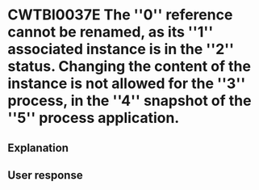 # CWTBI0037E The ''0'' reference cannot be renamed, as its ''1'' associated instance is in the ''2'' status. Changing the content of the instance is not allowed for the ''3'' process, in the ''4'' snapshot of the ''5'' process application.

## Explanation

## User response